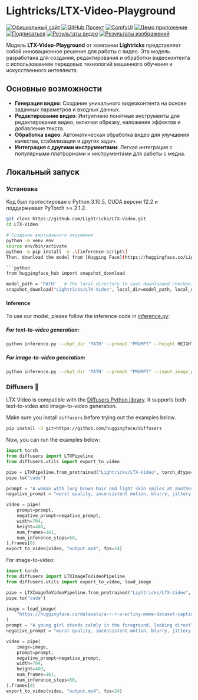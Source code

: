 # Lightricks/LTX-Video-Playground

[![Официальный сайт](https://img.shields.io/badge/Официальный_сайт-Lightricks-blue?style=flat-square&logo=lightricks&logoColor=white)](https://www.lightricks.com)
[![GitHub Проект](https://img.shields.io/badge/GitHub-LTX_Video-black?style=flat-square&logo=github)](https://github.com/Lightricks/LTX-Video)
[![ComfyUI](https://img.shields.io/badge/ComfyUI-LTX_Video-green?style=flat-square&logo=github)](https://github.com/Lightricks/ComfyUI-LTXVideo)
[![Демо приложение](https://img.shields.io/badge/Демо_приложение-Hugging_Face-yellow?style=flat-square&logo=huggingface)](https://huggingface.co/spaces/Lightricks/LTX-Video-Playground)
[![Подписаться](https://img.shields.io/badge/Подписаться-Lightricks-orange?style=flat-square&logo=huggingface)](https://huggingface.co/Lightricks)
[![Результаты видео](https://img.shields.io/badge/Результаты_видео-Скачать-blue?style=flat-square)](https://download.ru/folders/xpmp2Pcq)
[![Результаты изображений](https://img.shields.io/badge/Результаты_изображений-Скачать-purple?style=flat-square)](https://download.ru/folders/uKzUOQsT)

Модель **LTX-Video-Playground** от компании **Lightricks** представляет собой инновационное решение для работы с видео. Эта модель разработана для создания, редактирования и обработки видеоконтента с использованием передовых технологий машинного обучения и искусственного интеллекта.

## Основные возможности

- **Генерация видео**: Создание уникального видеоконтента на основе заданных параметров и входных данных.
- **Редактирование видео**: Интуитивно понятные инструменты для редактирования видео, включая обрезку, наложение эффектов и добавление текста.
- **Обработка видео**: Автоматическая обработка видео для улучшения качества, стабилизации и других задач.
- **Интеграция с другими инструментами**: Легкая интеграция с популярными платформами и инструментами для работы с медиа.

## Локальный запуск

### Установка

Код был протестирован с Python 3.10.5, CUDA версии 12.2 и поддерживает PyTorch >= 2.1.2.

```bash
git clone https://github.com/Lightricks/LTX-Video.git
cd LTX-Video

# Создание виртуального окружения
python -m venv env
source env/bin/activate
python -m pip install -e .\[inference-script\]
Then, download the model from [Hugging Face](https://huggingface.co/Lightricks/LTX-Video) 

```python
from huggingface_hub import snapshot_download

model_path = 'PATH'   # The local directory to save downloaded checkpoint
snapshot_download("Lightricks/LTX-Video", local_dir=model_path, local_dir_use_symlinks=False, repo_type='model')
```

#### Inference

To use our model, please follow the inference code in [inference.py](https://github.com/Lightricks/LTX-Video/blob/main/inference.py):

##### For text-to-video generation:

```bash
python inference.py --ckpt_dir 'PATH' --prompt "PROMPT" --height HEIGHT --width WIDTH --num_frames NUM_FRAMES --seed SEED
```

##### For image-to-video generation:

```bash
python inference.py --ckpt_dir 'PATH' --prompt "PROMPT" --input_image_path IMAGE_PATH --height HEIGHT --width WIDTH --num_frames NUM_FRAMES --seed SEED
```

### Diffusers 🧨

LTX Video is compatible with the [Diffusers Python library](https://huggingface.co/docs/diffusers/main/en/index). It supports both text-to-video and image-to-video generation.

Make sure you install `diffusers` before trying out the examples below.

```bash
pip install -U git+https://github.com/huggingface/diffusers
```

Now, you can run the examples below:

```py
import torch
from diffusers import LTXPipeline
from diffusers.utils import export_to_video

pipe = LTXPipeline.from_pretrained("Lightricks/LTX-Video", torch_dtype=torch.bfloat16)
pipe.to("cuda")

prompt = "A woman with long brown hair and light skin smiles at another woman with long blonde hair. The woman with brown hair wears a black jacket and has a small, barely noticeable mole on her right cheek. The camera angle is a close-up, focused on the woman with brown hair's face. The lighting is warm and natural, likely from the setting sun, casting a soft glow on the scene. The scene appears to be real-life footage"
negative_prompt = "worst quality, inconsistent motion, blurry, jittery, distorted"

video = pipe(
    prompt=prompt,
    negative_prompt=negative_prompt,
    width=704,
    height=480,
    num_frames=161,
    num_inference_steps=50,
).frames[0]
export_to_video(video, "output.mp4", fps=24)
```

For image-to-video:

```py
import torch
from diffusers import LTXImageToVideoPipeline
from diffusers.utils import export_to_video, load_image

pipe = LTXImageToVideoPipeline.from_pretrained("Lightricks/LTX-Video", torch_dtype=torch.bfloat16)
pipe.to("cuda")

image = load_image(
    "https://huggingface.co/datasets/a-r-r-o-w/tiny-meme-dataset-captioned/resolve/main/images/8.png"
)
prompt = "A young girl stands calmly in the foreground, looking directly at the camera, as a house fire rages in the background. Flames engulf the structure, with smoke billowing into the air. Firefighters in protective gear rush to the scene, a fire truck labeled '38' visible behind them. The girl's neutral expression contrasts sharply with the chaos of the fire, creating a poignant and emotionally charged scene."
negative_prompt = "worst quality, inconsistent motion, blurry, jittery, distorted"

video = pipe(
    image=image,
    prompt=prompt,
    negative_prompt=negative_prompt,
    width=704,
    height=480,
    num_frames=161,
    num_inference_steps=50,
).frames[0]
export_to_video(video, "output.mp4", fps=24)
```


